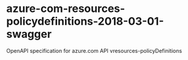 # azure-com-resources-policydefinitions-2018-03-01-swagger
OpenAPI specification for azure.com API vresources-policyDefinitions
